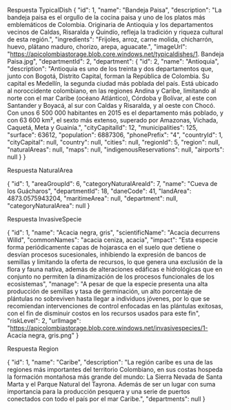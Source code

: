 
Respuesta TypicalDish
  {
    "id": 1,
    "name": "Bandeja Paisa",
    "description": "La bandeja paisa es el orgullo de la cocina paisa y uno de los platos más emblemáticos de Colombia. Originaria de Antioquia y los departamentos vecinos de Caldas, Risaralda y Quindío, refleja la tradición y riqueza cultural de esta región.",
    "ingredients": "Frijoles, arroz, carne molida, chicharrón, huevo, plátano maduro, chorizo, arepa, aguacate.",
    "imageUrl": "https://apicolombiastorage.blob.core.windows.net/typicaldishes/1. Bandeja Paisa.jpg",
    "departmentId": 2,
    "department": {
      "id": 2,
      "name": "Antioquia",
      "description": "Antioquia es uno de los treinta y dos departamentos que, junto con Bogotá, Distrito Capital, forman la República de Colombia. Su capital es Medellín, la segunda ciudad más poblada del país. Está ubicado al noroccidente colombiano, en las regiones Andina y Caribe, limitando al norte con el mar Caribe (océano Atlántico), Córdoba y Bolívar, al este con Santander y Boyacá, al sur con Caldas y Risaralda, y al oeste con Chocó. Con unos 6 500 000 habitantes en 2015 es el departamento más poblado, y con 63 600 km², el sexto más extenso, superado por Amazonas, Vichada, Caquetá, Meta y Guainía.",
      "cityCapitalId": 12,
      "municipalities": 125,
      "surface": 63612,
      "population": 6887306,
      "phonePrefix": "4",
      "countryId": 1,
      "cityCapital": null,
      "country": null,
      "cities": null,
      "regionId": 5,
      "region": null,
      "naturalAreas": null,
      "maps": null,
      "indigenousReservations": null,
      "airports": null
    }
  }

Respuesta NaturalArea

{
    "id": 1,
    "areaGroupId": 6,
    "categoryNaturalAreaId": 7,
    "name": "Cueva de los Guácharos",
    "departmentId": 18,
    "daneCode": 41,
    "landArea": 4873.0575943204,
    "maritimeArea": null,
    "department": null,
    "categoryNaturalArea": null
  }

Respuesta InvasiveSpecie

 {
    "id": 1,
    "name": "Acacia negra, gris",
    "scientificName": "Acacia decurrens Willd",
    "commonNames": "acacia ceniza, acacia",
    "impact": "Esta especie forma periódicamente capas de hojarasca en el suelo que detiene o desvían procesos sucesionales, inhibiendo la expresión de bancos de semillas y limitando la oferta de recursos, lo que genera una exclusión de la flora y fauna nativa, además de alteraciones edáficas e hidrológicas que en conjunto no permiten la dinamización de los procesos funcionales de los ecosistemas",
    "manage": "A pesar de que la especie presenta una alta producción de semillas y tasa de germinación, un alto porcentaje de plántulas no sobreviven hasta llegar a individuos jóvenes, por lo que se recomiendan intervenciones de control enfocadas en las plántulas exitosas, con el fin de disminuir costos en los recursos usados para este fin",
    "riskLevel": 2,
    "urlImage": "https://apicolombiastorage.blob.core.windows.net/invasivespecies/1- Acacia negra, gris.png"
  }

Respuesta Region

{
    "id": 1,
    "name": "Caribe",
    "description": "La región caribe es una de las regiones más importantes del territorio Colombiano, en sus costas hospeda la formación montañosa más grande del mundo: La Sierra Nevada de Santa Marta y el Parque Natural del Tayrona. Además de ser un lugar con suma importancia para la producción pesquera y una serie de puertos conectados con todo el país por el mar Caribe.",
    "departments": null
  }
 
